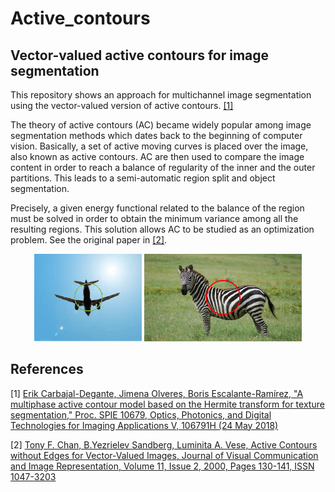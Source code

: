 # Active_contours

## Vector-valued active contours for image segmentation

This repository shows an approach for multichannel image segmentation using the vector-valued version of active contours. [[1]](#1)

The theory of active contours (AC) became widely popular among image segmentation methods which dates back to the beginning of computer vision. Basically, a set of active moving curves is placed over the image, also known as active contours. AC are then used to compare the image content in order to reach a balance of regularity of the inner and the outer partitions. This leads to a semi-automatic region split and object segmentation.

Precisely, a given energy functional related to the balance of the region must be solved in order to obtain the minimum variance among all the resulting regions. This solution allows AC to be studied as an optimization problem. See the original paper in [[2]](#2).

<p align="center">
  <img width="34.3%" src="https://github.com/erikycd/Active_contours/blob/main/airplane_animation.gif?raw=true">
  <img width="50%" src="https://github.com/erikycd/Active_contours/blob/main/zebra_animation.gif?raw=true">
</p>

## References

<a id="1">[1]</a> 
[Erik Carbajal-Degante, Jimena Olveres, Boris Escalante-Ramírez, 
"A multiphase active contour model based on the Hermite transform for texture segmentation," 
Proc. SPIE 10679, Optics, Photonics, and Digital Technologies for Imaging Applications V, 
106791H (24 May 2018)](https://doi.org/10.1117/12.2306541)

<a id="2">[2]</a> 
[Tony F. Chan, B.Yezrielev Sandberg, Luminita A. Vese,
Active Contours without Edges for Vector-Valued Images,
Journal of Visual Communication and Image Representation,
Volume 11, Issue 2,
2000,
Pages 130-141,
ISSN 1047-3203](https://www.sciencedirect.com/science/article/pii/S104732039990442X)
